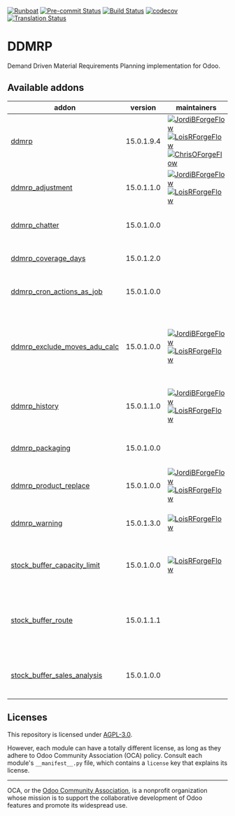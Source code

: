 
[![Runboat](https://img.shields.io/badge/runboat-Try%20me-875A7B.png)](https://runboat.odoo-community.org/builds?repo=OCA/ddmrp&target_branch=15.0)
[![Pre-commit Status](https://github.com/OCA/ddmrp/actions/workflows/pre-commit.yml/badge.svg?branch=15.0)](https://github.com/OCA/ddmrp/actions/workflows/pre-commit.yml?query=branch%3A15.0)
[![Build Status](https://github.com/OCA/ddmrp/actions/workflows/test.yml/badge.svg?branch=15.0)](https://github.com/OCA/ddmrp/actions/workflows/test.yml?query=branch%3A15.0)
[![codecov](https://codecov.io/gh/OCA/ddmrp/branch/15.0/graph/badge.svg)](https://codecov.io/gh/OCA/ddmrp)
[![Translation Status](https://translation.odoo-community.org/widgets/ddmrp-15-0/-/svg-badge.svg)](https://translation.odoo-community.org/engage/ddmrp-15-0/?utm_source=widget)

<!-- /!\ do not modify above this line -->

# DDMRP

Demand Driven Material Requirements Planning implementation for Odoo.

<!-- /!\ do not modify below this line -->

<!-- prettier-ignore-start -->

[//]: # (addons)

Available addons
----------------
addon | version | maintainers | summary
--- | --- | --- | ---
[ddmrp](ddmrp/) | 15.0.1.9.4 | [![JordiBForgeFlow](https://github.com/JordiBForgeFlow.png?size=30px)](https://github.com/JordiBForgeFlow) [![LoisRForgeFlow](https://github.com/LoisRForgeFlow.png?size=30px)](https://github.com/LoisRForgeFlow) [![ChrisOForgeFlow](https://github.com/ChrisOForgeFlow.png?size=30px)](https://github.com/ChrisOForgeFlow) | Demand Driven Material Requirements Planning
[ddmrp_adjustment](ddmrp_adjustment/) | 15.0.1.1.0 | [![JordiBForgeFlow](https://github.com/JordiBForgeFlow.png?size=30px)](https://github.com/JordiBForgeFlow) [![LoisRForgeFlow](https://github.com/LoisRForgeFlow.png?size=30px)](https://github.com/LoisRForgeFlow) | Allow to apply factor adjustments to buffers.
[ddmrp_chatter](ddmrp_chatter/) | 15.0.1.0.0 |  | Adds chatter and activities to stock buffers.
[ddmrp_coverage_days](ddmrp_coverage_days/) | 15.0.1.2.0 |  | Implements Coverage Days.
[ddmrp_cron_actions_as_job](ddmrp_cron_actions_as_job/) | 15.0.1.0.0 |  | Run DDMRP Buffer Calculation as jobs
[ddmrp_exclude_moves_adu_calc](ddmrp_exclude_moves_adu_calc/) | 15.0.1.0.0 | [![JordiBForgeFlow](https://github.com/JordiBForgeFlow.png?size=30px)](https://github.com/JordiBForgeFlow) [![LoisRForgeFlow](https://github.com/LoisRForgeFlow.png?size=30px)](https://github.com/LoisRForgeFlow) | Define additional rules to exclude certain moves from ADU calculation
[ddmrp_history](ddmrp_history/) | 15.0.1.1.0 | [![JordiBForgeFlow](https://github.com/JordiBForgeFlow.png?size=30px)](https://github.com/JordiBForgeFlow) [![LoisRForgeFlow](https://github.com/LoisRForgeFlow.png?size=30px)](https://github.com/LoisRForgeFlow) | Allow to store historical data of DDMRP buffers.
[ddmrp_packaging](ddmrp_packaging/) | 15.0.1.0.0 |  | DDMRP integration with packaging
[ddmrp_product_replace](ddmrp_product_replace/) | 15.0.1.0.0 | [![JordiBForgeFlow](https://github.com/JordiBForgeFlow.png?size=30px)](https://github.com/JordiBForgeFlow) [![LoisRForgeFlow](https://github.com/LoisRForgeFlow.png?size=30px)](https://github.com/LoisRForgeFlow) | Provides a assisting tool for product replacement.
[ddmrp_warning](ddmrp_warning/) | 15.0.1.3.0 | [![LoisRForgeFlow](https://github.com/LoisRForgeFlow.png?size=30px)](https://github.com/LoisRForgeFlow) | Adds configuration warnings on stock buffers.
[stock_buffer_capacity_limit](stock_buffer_capacity_limit/) | 15.0.1.0.0 | [![LoisRForgeFlow](https://github.com/LoisRForgeFlow.png?size=30px)](https://github.com/LoisRForgeFlow) | Ensures that the limits of storage are never surpassed
[stock_buffer_route](stock_buffer_route/) | 15.0.1.1.1 |  | Allows to force a route to be used when procuring from Stock Buffers
[stock_buffer_sales_analysis](stock_buffer_sales_analysis/) | 15.0.1.0.0 |  | Allows to access the Sales Analysis from Stock Buffers

[//]: # (end addons)

<!-- prettier-ignore-end -->

## Licenses

This repository is licensed under [AGPL-3.0](LICENSE).

However, each module can have a totally different license, as long as they adhere to Odoo Community Association (OCA)
policy. Consult each module's `__manifest__.py` file, which contains a `license` key
that explains its license.

----
OCA, or the [Odoo Community Association](http://odoo-community.org/), is a nonprofit
organization whose mission is to support the collaborative development of Odoo features
and promote its widespread use.
